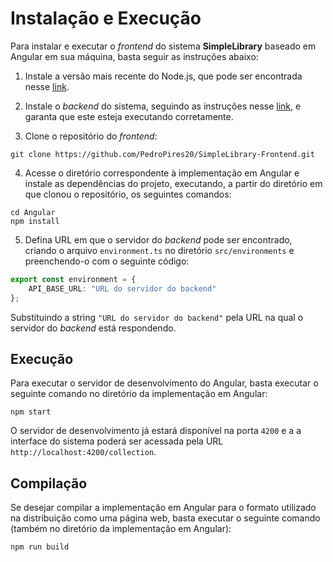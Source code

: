 # Instalação e Execução

Para instalar e executar o *frontend* do sistema **SimpleLibrary** baseado em
Angular em sua máquina, basta seguir as instruções abaixo:

1. Instale a versão mais recente do Node.js, que pode ser encontrada nesse [link](https://nodejs.org/en/download).

2. Instale o *backend* do sistema, seguindo as instruções nesse
   [link](https://github.com/PedroPires20/SimpleLibrary-Backend/blob/main/docs/instalacao.md),
   e garanta que este esteja executando corretamente.

3. Clone o repositório do *frontend*:

```console
git clone https://github.com/PedroPires20/SimpleLibrary-Frontend.git
```

4. Acesse o diretório correspondente à implementação em Angular e instale as
   dependências do projeto, executando, a partir do diretório em que clonou o
   repositório, os seguintes comandos:

```console
cd Angular
npm install
```

5. Defina URL em que o servidor do *backend* pode ser encontrado, criando o arquivo
`environment.ts` no diretório `src/environments` e preenchendo-o com o seguinte código:

```TypeScript
export const environment = {
    API_BASE_URL: "URL do servidor do backend"
};
```

Substituindo a string `"URL do servidor do backend"` pela URL na qual o servidor do
*backend* está respondendo.

## Execução

Para executar o servidor de desenvolvimento do Angular, basta executar o seguinte comando no
diretório da implementação em Angular:

```console
npm start
```

O servidor de desenvolvimento já estará disponível na porta `4200` e a
a interface do sistema poderá ser acessada pela URL
`http://localhost:4200/collection`.

## Compilação

Se desejar compilar a implementação em Angular para o formato utilizado na
distribuição como uma página web, basta executar o seguinte comando (também no
diretório da implementação em Angular):

```console
npm run build
```
